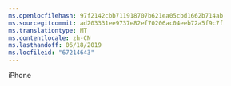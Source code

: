 ```yaml
---
ms.openlocfilehash: 97f2142cbb711918707b621ea05cbd1662b714ab
ms.sourcegitcommit: ad203331ee9737e82ef70206ac04eeb72a5f9c7f
ms.translationtype: MT
ms.contentlocale: zh-CN
ms.lasthandoff: 06/18/2019
ms.locfileid: "67214643"
---
```

iPhone